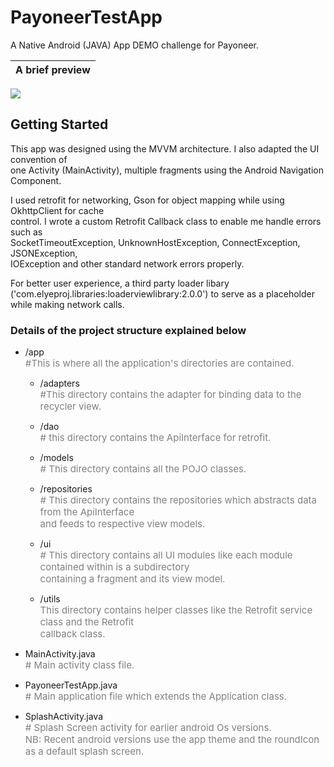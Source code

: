 # PayoneerTestApp

A Native Android (JAVA) App DEMO challenge for Payoneer.

|  A brief preview          |  
:-------------------------:|
![](https://github.com/nzeakokosi7/fx_change/blob/master/assets/gifs/walk_through.gif)

## Getting Started
This app was designed using the MVVM architecture.
I also adapted the UI convention of <br/> one Activity (MainActivity), multiple fragments using the Android Navigation Component.

I used retrofit for networking, Gson for object mapping while using OkhttpClient for cache  <br/>  control. I wrote a custom Retrofit Callback class to enable me handle errors such as  <br/>  SocketTimeoutException, UnknownHostException, ConnectException, JSONException,  <br/>  IOException and other standard network errors properly.

For better user experience, a third party loader libary <br/> ('com.elyeproj.libraries:loaderviewlibrary:2.0.0') to serve as a placeholder while making network calls.

### Details of the project structure explained below

- /app <br/>
  <span style="font-size:15px; color:grey"> #This is where all the application's directories are contained. </span>
    - /adapters
      <br/> <span style="font-size:15px; color:grey"> #This directory contains the adapter for binding data to the recycler view. </span>

    - /dao <br/>
      <span style="font-size:15px; color:grey">  # this directory contains the ApiInterface for retrofit. </span>

    - /models
      <br/> <span style="font-size:15px; color:grey"> # This directory contains all the POJO classes.</span>

    - /repositories <br/>
      <span style="font-size:15px; color:grey"> # This directory contains the repositories which abstracts data from the ApiInterface <br/> and feeds to respective view models.

    - /ui
      <br/> <span style="font-size:15px; color:grey"> # This directory contains all UI modules like each module contained within is a subdirectory <br/> containing a fragment and its view model.
      </span>

    - /utils
      <br/> <span style="font-size:15px; color:grey"> This directory contains helper classes like the Retrofit service class and the Retrofit <br/> callback class. </span>



- MainActivity.java <br/>
  <span style="font-size:15px; color:grey"># Main activity class file.

- PayoneerTestApp.java <br/>
  <span style="font-size:15px; color:grey"># Main application file which extends the Application class.

- SplashActivity.java <br/>
  <span style="font-size:15px; color:grey"># Splash Screen activity for earlier android Os versions. <br/>NB: Recent android versions use the app theme and the roundIcon as a default splash screen.